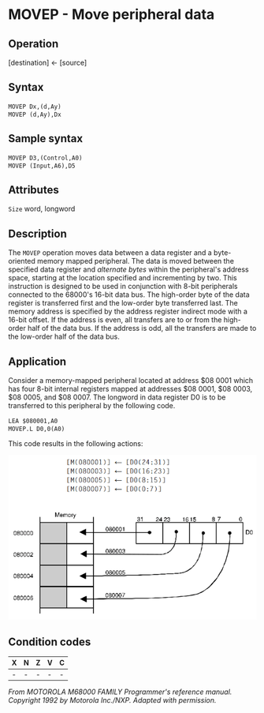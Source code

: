 # MOVEP - Move peripheral data

## Operation
[destination] ← [source]

## Syntax
```assembly
MOVEP Dx,(d,Ay)
MOVEP (d,Ay),Dx
```

## Sample syntax
```assembly
MOVEP D3,(Control,A0)
MOVEP (Input,A6),D5
```

## Attributes
`Size`  word, longword

## Description
The `MOVEP` operation moves data between a data register and a
byte-oriented memory mapped peripheral. The data is moved
between the specified data register and *alternate bytes* within the
peripheral's address space, starting at the location specified and
incrementing by two. This instruction is designed to be used in
conjunction with 8-bit peripherals connected to the 68000's 16-bit
data bus. The high-order byte of the data register is transferred
first and the low-order byte transferred last. The memory address
is specified by the address register indirect mode with a 16-bit
offset. If the address is even, all transfers are to or from the high-order half of the data bus. If the address is odd, all the transfers
are made to the low-order half of the data bus.

## Application
Consider a memory-mapped peripheral located at address
$08 0001 which has four 8-bit internal registers mapped at
addresses $08 0001, $08 0003, $08 0005, and $08 0007. The
longword in data register D0 is to be transferred to this peripheral
by the following code.

```
LEA $080001,A0
MOVEP.L D0,0(A0)
```

This code results in the following actions:

![MOVEP schema](movep.png)

## Condition codes
|X|N|Z|V|C|
|--|--|--|--|--|
|-|-|-|-|-|

*From MOTOROLA M68000 FAMILY Programmer's reference manual. Copyright 1992 by Motorola Inc./NXP. Adapted with permission.*